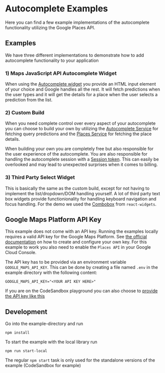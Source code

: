 # Autocomplete Examples

Here you can find a few example implementations of the autocomplete functionality utilizing the Google Places API.

## Examples

We have three different implementations to demonstrate how to add autocomplete functionality to your application

### 1) Maps JavaScript API Autocomplete Widget

When using the [Autocomplete widget][autocomplete-widget] you provide an HTML input element of your choice and Google handles all the rest. It will fetch predictions when the user types and it will get the details for a place when the user selects a prediction from the list.

### 2) Custom Build

When you need complete control over every aspect of your autocomplete you can choose to build your own by utilizing the [Autocomplete Service][autocomplete-service] for fetching query predictions and the [Places Service][place-details] for fetching the place details.

When building your own you are completely free but also responsible for the user experience of the autocomplete. You are also responsible for handling the autocomplete session with a [Session token][session-token]. This can easily be overlooked and may lead to unexpected surprises when it comes to billing.

### 3) Third Party Select Widget

This is basically the same as the custom build, except for not having to implement the list/dropdown/DOM handling yourself. A lot of third party text box widgets provide functionionality for handling keyboard navigation and focus handling. For the demo we used the [Combobox][combobox] from `react-widgets`.

## Google Maps Platform API Key

This example does not come with an API key. Running the examples locally requires a valid API key for the Google Maps Platform.
See [the official documentation][get-api-key] on how to create and configure your own key. For this example to work you also need to enable the `Places API` in your Google Cloud Console.

The API key has to be provided via an environment variable `GOOGLE_MAPS_API_KEY`. This can be done by creating a
file named `.env` in the example directory with the following content:

```shell title=".env"
GOOGLE_MAPS_API_KEY="<YOUR API KEY HERE>"
```

If you are on the CodeSandbox playground you can also choose to [provide the API key like this](https://codesandbox.io/docs/learn/environment/secrets)

## Development

Go into the example-directory and run

```shell
npm install
```

To start the example with the local library run

```shell
npm run start-local
```

The regular `npm start` task is only used for the standalone versions of the example (CodeSandbox for example)

[get-api-key]: https://developers.google.com/maps/documentation/javascript/get-api-key
[autocomplete-widget]: https://developers.google.com/maps/documentation/javascript/place-autocomplete#add-autocomplete
[autocomplete-service]: https://developers.google.com/maps/documentation/javascript/reference/places-autocomplete-service#AutocompleteService.getPlacePredictions
[place-details]: https://developers.google.com/maps/documentation/javascript/reference/places-service#PlacesService.getDetails
[session-token]: https://developers.google.com/maps/documentation/javascript/reference/places-autocomplete-service#AutocompleteSessionToken
[combobox]: https://jquense.github.io/react-widgets/docs/Combobox
